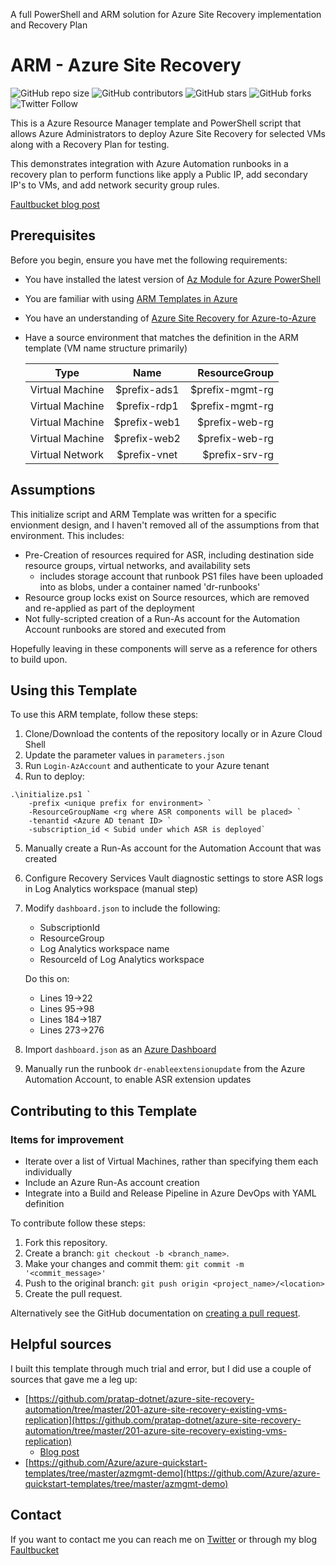 A full PowerShell and ARM solution for Azure Site Recovery implementation and Recovery Plan

# ARM - Azure Site Recovery

<!--- These are examples. See https://shields.io for others or to customize this set of shields. You might want to include dependencies, project status and licence info here --->
![GitHub repo size](https://img.shields.io/github/repo-size/jeffwmiles/arm-azuresiterecovery)
![GitHub contributors](https://img.shields.io/github/contributors/jeffwmiles/arm-azuresiterecovery)
![GitHub stars](https://img.shields.io/github/stars/jeffwmiles/arm-azuresiterecovery?style=social)
![GitHub forks](https://img.shields.io/github/forks/jeffwmiles/arm-azuresiterecovery?style=social)
![Twitter Follow](https://img.shields.io/twitter/follow/jwmiles5?style=social)

This is a Azure Resource Manager template and PowerShell script that allows Azure Administrators to deploy Azure Site Recovery for selected VMs along with a Recovery Plan for testing.

This demonstrates integration with Azure Automation runbooks in a recovery plan to perform functions like apply a Public IP, add secondary IP's to VMs, and add network security group rules.

[Faultbucket blog post](https://faultbucket.ca/2019/12/azure-site-recovery-arm-template/)

## Prerequisites

Before you begin, ensure you have met the following requirements:
<!--- These are just example requirements. Add, duplicate or remove as required --->
* You have installed the latest version of [Az Module for Azure PowerShell](https://docs.microsoft.com/en-us/powershell/azure/install-az-ps?view=azps-3.1.0)
* You are familiar with using [ARM Templates in Azure](https://docs.microsoft.com/en-us/azure/azure-resource-manager/template-deployment-overview)
* You have an understanding of [Azure Site Recovery for Azure-to-Azure](https://docs.microsoft.com/en-us/azure/site-recovery/azure-to-azure-architecture)

* Have a source environment that matches the definition in the ARM template (VM name structure primarily)

    | Type        | Name           | ResourceGroup  |
    | ------------- |:-------------:| -----:|
    | Virtual Machine      | $prefix-ads1      | $prefix-mgmt-rg |
    | Virtual Machine      | $prefix-rdp1      |   $prefix-mgmt-rg |
    | Virtual Machine      | $prefix-web1      |   $prefix-web-rg |
    | Virtual Machine      | $prefix-web2      |   $prefix-web-rg |
    | Virtual Network      | $prefix-vnet      |   $prefix-srv-rg |

## Assumptions

This initialize script and ARM Template was written for a specific envionment design, and I haven't removed all of the assumptions from that environment. This includes:
* Pre-Creation of resources required for ASR, including destination side resource groups, virtual networks, and availability sets
    * includes storage account that runbook PS1 files have been uploaded into as blobs, under a container named 'dr-runbooks'
* Resource group locks exist on Source resources, which are removed and re-applied as part of the deployment
* Not fully-scripted creation of a Run-As account for the Automation Account runbooks are stored and executed from

Hopefully leaving in these components will serve as a reference for others to build upon.

## Using this Template

To use this ARM template, follow these steps:

1. Clone/Download the contents of the repository locally or in Azure Cloud Shell
2. Update the parameter values in `parameters.json`
3. Run `Login-AzAccount` and authenticate to your Azure tenant
4. Run to deploy:
```
.\initialize.ps1 `
    -prefix <unique prefix for environment> `
    -ResourceGroupName <rg where ASR components will be placed> `
    -tenantid <Azure AD tenant ID> `
    -subscription_id < Subid under which ASR is deployed`
```

5. Manually create a Run-As account for the Automation Account that was created
6. Configure Recovery Services Vault diagnostic settings to store ASR logs in Log Analytics workspace (manual step)
7. Modify `dashboard.json` to include the following:
    * SubscriptionId
    * ResourceGroup
    * Log Analytics workspace name
    * ResourceId of Log Analytics workspace

    Do this on:
    * Lines 19->22
    * Lines 95->98
    * Lines 184->187
    * Lines 273->276

8. Import `dashboard.json` as an [Azure Dashboard](https://docs.microsoft.com/en-us/azure/azure-portal/azure-portal-dashboards)
9. Manually run the runbook `dr-enableextensionupdate` from the Azure Automation Account, to enable ASR extension updates

## Contributing to this Template

### Items for improvement
* Iterate over a list of Virtual Machines, rather than specifying them each individually
* Include an Azure Run-As account creation
* Integrate into a Build and Release Pipeline in Azure DevOps with YAML definition

To contribute follow these steps:

1. Fork this repository.
2. Create a branch: `git checkout -b <branch_name>`.
3. Make your changes and commit them: `git commit -m '<commit_message>'`
4. Push to the original branch: `git push origin <project_name>/<location>`
5. Create the pull request.

Alternatively see the GitHub documentation on [creating a pull request](https://help.github.com/en/github/collaborating-with-issues-and-pull-requests/creating-a-pull-request).

## Helpful sources

I built this template through much trial and error, but I did use a couple of sources that gave me a leg up:

* [https://github.com/pratap-dotnet/azure-site-recovery-automation/tree/master/201-azure-site-recovery-existing-vms-replication](https://github.com/pratap-dotnet/azure-site-recovery-automation/tree/master/201-azure-site-recovery-existing-vms-replication)
    * [Blog post](https://www.cloudmanav.com/azure/azure-site-recovery-replicating-existing-vms/#)
* [https://github.com/Azure/azure-quickstart-templates/tree/master/azmgmt-demo](https://github.com/Azure/azure-quickstart-templates/tree/master/azmgmt-demo)

## Contact

If you want to contact me you can reach me on [Twitter](https://twitter.com/jwmiles5) or through my blog [Faultbucket](https://faultbucket.ca)
